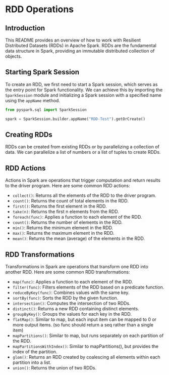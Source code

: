 # RDD Operations

## Introduction
This README provides an overview of how to work with Resilient Distributed Datasets (RDDs) in Apache Spark. RDDs are the fundamental data structure in Spark, providing an immutable distributed collection of objects.

## Starting Spark Session
To create an RDD, we first need to start a Spark session, which serves as the entry point for Spark functionality. We can achieve this by importing the `SparkSession` module and initializing a Spark session with a specified name using the `appName` method.

```python
from pyspark.sql import SparkSession

spark = SparkSession.builder.appName("RDD-Test").getOrCreate()
```

## Creating RDDs
RDDs can be created from existing RDDs or by parallelizing a collection of data. We can parallelize a list of numbers or a list of tuples to create RDDs.

## RDD Actions
Actions in Spark are operations that trigger computation and return results to the driver program. Here are some common RDD actions:

- `collect()`: Returns all the elements of the RDD to the driver program.
- `count()`: Returns the count of total elements in the RDD.
- `first()`: Returns the first element in the RDD.
- `take(n)`: Returns the first n elements from the RDD.
- `foreach(func)`: Applies a function to each element of the RDD. 
- `count()`: Returns the number of elements in the RDD.
- `min()`: Returns the minimum element in the RDD.
- `max()`: Returns the maximum element in the RDD.
- `mean()`: Returns the mean (average) of the elements in the RDD.
## RDD Transformations
Transformations in Spark are operations that transform one RDD into another RDD. Here are some common RDD transformations:

- `map(func)`: Applies a function to each element of the RDD.
- `filter(func)`: Filters elements of the RDD based on a predicate function.
- `reduceByKey(func)`: Combines values with the same key.
- `sortBy(func)`: Sorts the RDD by the given function.
- `intersection()`: Computes the intersection of two RDDs.
- `distinct()`: Returns a new RDD containing distinct elements.
- `groupByKey()`: Groups the values for each key in the RDD.
- `flatMap()`: Similar to map, but each input item can be mapped to 0 or more output items. (so func should return a seq rather than a single item)
- `mapPartitions()`: Similar to map, but runs separately on each partition of the RDD.
- `mapPartitionsWithIndex()`: Similar to mapPartitions(), but provides the index of the partition.
- `glom()`: Returns an RDD created by coalescing all elements within each partition into a list.
- `union()`: Returns the union of two RDDs.

